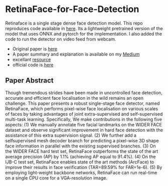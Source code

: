 # RetinaFace-for-Face-Detection

Retinaface is a single stage dense face detection model. This repo reproduces code available in [here](https://github.com/Linzaer/Ultra-Light-Fast-Generic-Face-Detector-1MB). Its a lightweight pretrained version of the model that uses ONNX and pytorch for the implementation. I also added the code to run the detector on video feed from webcam.

* Original paper is [here](https://arxiv.org/abs/1905.00641)
* A paper summary and explanation is available on my [Medium](https://medium.com/becoming-human/retinaface-face-detection-model-32a96abc12d1)
* excellant [resource](https://github.com/biubug6/Face-Detector-1MB-with-landmark)
* official code is [here](https://github.com/deepinsight/insightface)


## Paper Abstract
Though tremendous strides have been made in uncontrolled face detection, accurate and efficient face localisation in the wild remains an open challenge. This paper presents a robust single-stage face detector, named
RetinaFace, which performs pixel-wise face localisation
on various scales of faces by taking advantages of joint
extra-supervised and self-supervised multi-task learning.
Specifically, We make contributions in the following five
aspects: (1) We manually annotate five facial landmarks
on the WIDER FACE dataset and observe significant improvement in hard face detection with the assistance of
this extra supervision signal. (2) We further add a selfsupervised mesh decoder branch for predicting a pixel-wise
3D shape face information in parallel with the existing supervised branches. (3) On the WIDER FACE hard test set,
RetinaFace outperforms the state of the art average precision (AP) by 1.1% (achieving AP equal to 91.4%). (4)
On the IJB-C test set, RetinaFace enables state of the art
methods (ArcFace) to improve their results in face verification (TAR=89.59% for FAR=1e-6). (5) By employing light-weight backbone networks, RetinaFace can run
real-time on a single CPU core for a VGA-resolution image.
